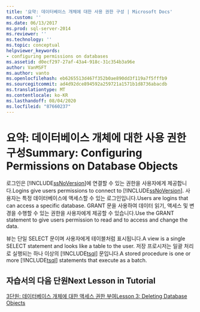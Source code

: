 ```yaml
---
title: '요약: 데이터베이스 개체에 대한 사용 권한 구성 | Microsoft Docs'
ms.custom: ''
ms.date: 06/13/2017
ms.prod: sql-server-2014
ms.reviewer: ''
ms.technology: ''
ms.topic: conceptual
helpviewer_keywords:
- configuring permissions on databases
ms.assetid: d0ecf297-27af-43a4-918c-31c354b3a96e
author: VanMSFT
ms.author: vanto
ms.openlocfilehash: eb6265513d467f352b0ae890dd3f119a7f5fffb9
ms.sourcegitcommit: ad4d92dce894592a259721a1571b1d8736abacdb
ms.translationtype: MT
ms.contentlocale: ko-KR
ms.lasthandoff: 08/04/2020
ms.locfileid: "87660237"
---
```

# <a name="summary-configuring-permissions-on-database-objects"></a><span data-ttu-id="92bbc-102">요약: 데이터베이스 개체에 대한 사용 권한 구성</span><span class="sxs-lookup"><span data-stu-id="92bbc-102">Summary: Configuring Permissions on Database Objects</span></span>
  <span data-ttu-id="92bbc-103">로그인은 [!INCLUDE[ssNoVersion](../includes/ssnoversion-md.md)]에 연결할 수 있는 권한을 사용자에게 제공합니다.</span><span class="sxs-lookup"><span data-stu-id="92bbc-103">Logins give users permissions to connect to [!INCLUDE[ssNoVersion](../includes/ssnoversion-md.md)].</span></span> <span data-ttu-id="92bbc-104">사용자는 특정 데이터베이스에 액세스할 수 있는 로그인입니다.</span><span class="sxs-lookup"><span data-stu-id="92bbc-104">Users are logins that can access a specific database.</span></span> <span data-ttu-id="92bbc-105">GRANT 문을 사용하여 데이터 읽기, 액세스 및 변경을 수행할 수 있는 권한을 사용자에게 제공할 수 있습니다.</span><span class="sxs-lookup"><span data-stu-id="92bbc-105">Use the GRANT statement to give users permission to read and to access and change the data.</span></span>  
  
 <span data-ttu-id="92bbc-106">뷰는 단일 SELECT 문이며 사용자에게 테이블처럼 표시됩니다.</span><span class="sxs-lookup"><span data-stu-id="92bbc-106">A view is a single SELECT statement and looks like a table to the user.</span></span> <span data-ttu-id="92bbc-107">저장 프로시저는 일괄 처리로 실행되는 하나 이상의 [!INCLUDE[tsql](../includes/tsql-md.md)] 문입니다.</span><span class="sxs-lookup"><span data-stu-id="92bbc-107">A stored procedure is one or more [!INCLUDE[tsql](../includes/tsql-md.md)] statements that execute as a batch.</span></span>  
  
## <a name="next-lesson-in-tutorial"></a><span data-ttu-id="92bbc-108">자습서의 다음 단원</span><span class="sxs-lookup"><span data-stu-id="92bbc-108">Next Lesson in Tutorial</span></span>  
 [<span data-ttu-id="92bbc-109">3단원: 데이터베이스 개체에 대한 액세스 권한 부여</span><span class="sxs-lookup"><span data-stu-id="92bbc-109">Lesson 3: Deleting Database Objects</span></span>](lesson-3-1-deleting-database-objects.md)  
  
  
